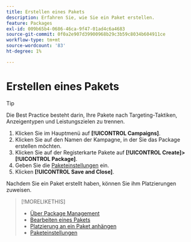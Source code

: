 ```yaml
---
title: Erstellen eines Pakets
description: Erfahren Sie, wie Sie ein Paket erstellen.
feature: Packages
exl-id: 009b65b4-0686-46ca-9f47-01ad4c6a4683
source-git-commit: 0f0a2e907d39900968b29c3b59c8034b604911ce
workflow-type: tm+mt
source-wordcount: '83'
ht-degree: 1%

---
```


# Erstellen eines Pakets

>[!TIP]
>
>Die Best Practice besteht darin, Ihre Pakete nach Targeting-Taktiken, Anzeigentypen und Leistungszielen zu trennen.

1. Klicken Sie im Hauptmenü auf **[!UICONTROL Campaigns]**.
1. Klicken Sie auf den Namen der Kampagne, in der Sie das Package erstellen möchten.
1. Klicken Sie auf der Registerkarte Pakete auf **[!UICONTROL Create]>[!UICONTROL Package]**.
1. Geben Sie die [Paketeinstellungen](package-settings.md) ein.
1. Klicken **[!UICONTROL Save and Close]**.

Nachdem Sie ein Paket erstellt haben, können Sie ihm Platzierungen zuweisen.

>[!MORELIKETHIS]
>
>* [Über Package Management](package-about.md)
>* [Bearbeiten eines Pakets](package-edit.md)
>* [Platzierung an ein Paket anhängen](package-attach-placement.md)
>* [Paketeinstellungen](package-settings.md)


